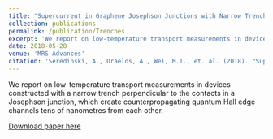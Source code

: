 ```yaml
---
title: "Supercurrent in Graphene Josephson Junctions with Narrow Trenches in the Quantum Hall Regime"
collection: publications
permalink: /publication/Trenches
excerpt: 'We report on low-temperature transport measurements in devices constructed with a narrow trench perpendicular to the contacts in a Josephson junction, which create counterpropagating quantum Hall edge channels tens of nanometres from each other.'
date: 2018-05-28
venue: 'MRS Advances'
citation: 'Seredinski, A., Draelos, A., Wei, M.T., et. al. (2018). "Supercurrent in Graphene Josephson Junctions with Narrow Trenches in the Quantum Hall Regime." MRS Advances 3(47-48), pp. 2855-2864.'
---
```

We report on low-temperature transport measurements in devices constructed with a narrow trench perpendicular to the contacts in a Josephson junction, which create counterpropagating quantum Hall edge channels tens of nanometres from each other.

[Download paper here](https://www.cambridge.org/core/journals/mrs-advances/article/supercurrent-in-graphene-josephson-junctions-with-narrow-trenches-in-the-quantum-hall-regime/4307F1BC13F1712C9D8B6CA02DA03B5B)
